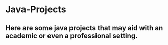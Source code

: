 # Java-Projects
## Here are some java projects that may aid with an academic or even a professional setting.
